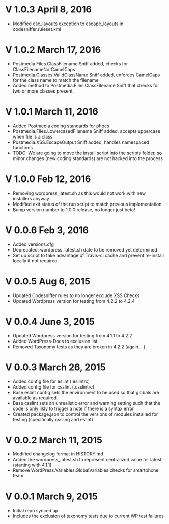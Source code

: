 V 1.0.3 April 8, 2016
============================
* Modified esc_layouts exception to escape_layouts in codesniffer.ruleset.xml

V 1.0.2 March 17, 2016
============================
* Postmedia.Files.ClassFilename Sniff added, checks for ClassFilenameNotCamelCaps
* Postmedia.Classes.ValidClassName Sniff added, enforces CamelCaps for the class name to match the filename
* Added method to Postmedia.Files.ClassFilename Sniff that checks for two or more classes present.

V 1.0.1 March 11, 2016
============================
* Added Postmedia coding standards for phpcs
* Postmedia.Files.LowercasedFilename Sniff added, accepts uppercase when file is a class
* Postmedia.XSS.EscapeOutput Sniff added, handles namespaced functions
* TODO: We are going to move the install script into the scripts folder, so minor changes (new coding standards) are not hacked into the process

V 1.0.0 Feb 12, 2016
============================
* Removing wordpress_latest.sh as this would not work with new installers anyway.
* Modified exit status of the run script to match previous implementation.
* Bump version number to 1.0.0 release, no longer just beta!

V 0.0.6 Feb 3, 2016
============================
* Added versions.cfg
* Deprecated: wordpress_latest.sh date to be removed yet determined
* Set up script to take advantage of Travis-ci cache and prevent re-install locally if not required.

V 0.0.5 Aug 6, 2015
============================
* Updated Codesniffer rules to no longer exclude XSS Checks
* Updated Wordpress version for testing from 4.2.2 to 4.2.4

V 0.0.4 June 3, 2015
============================
* Updated Wordpress version for testing from 4.1.1 to 4.2.2
* Added WordPress-Docs to exclusion list.
* Removed Taxonomy tests as they are broken in 4.2.2  (again....)

V 0.0.3 March 26, 2015
============================
* Added config file for eslint (.eslintrc)
* Added config file for csslint (.csslintrc)
* Base eslint config sets the environment to be used so that globals are available as required.
* Base csslint sets an unrealistic error and warning setting such that the code is only likly to trigger a note if there is a syntax error
* Created package.json to control the versions of modules installed for testing (specifically cssling and eslint)

V 0.0.2 March 11, 2015
============================
* Modified changelog format in HISTORY.md
* Added the wordpress_latest.sh to represent centralized value for latest (starting with 4.1.1)
* Remove WordPress.Variables.GlobalVariables checks for smartphone team

V 0.0.1 March 9, 2015
============================
* Initial repo synced up
* Includes the exclusion of taxonomy tests due to current WP test failures